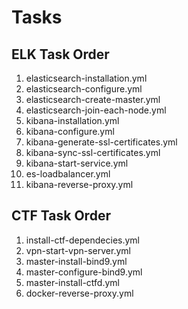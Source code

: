 # Tasks

## ELK Task Order

1. elasticsearch-installation.yml
2. elasticsearch-configure.yml
3. elasticsearch-create-master.yml
4. elasticsearch-join-each-node.yml
5. kibana-installation.yml
6. kibana-configure.yml
7. kibana-generate-ssl-certificates.yml
8. kibana-sync-ssl-certificates.yml
9. kibana-start-service.yml
10. es-loadbalancer.yml
11. kibana-reverse-proxy.yml

## CTF Task Order

1. install-ctf-dependecies.yml
2. vpn-start-vpn-server.yml
3. master-install-bind9.yml
4. master-configure-bind9.yml
5. master-install-ctfd.yml
6. docker-reverse-proxy.yml
